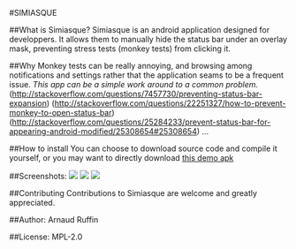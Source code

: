 #SIMIASQUE

##What is Simiasque?
Simiasque is an android application designed for developpers. It allows them to manually hide the status bar under an overlay mask, preventing stress tests (monkey tests) from clicking it.

##Why
Monkey tests can be really annoying, and browsing among notifications and settings rather that the application seams to be a frequent issue. *This app can be a simple work around to a common problem.*
(http://stackoverflow.com/questions/7457730/preventing-status-bar-expansion)
(http://stackoverflow.com/questions/22251327/how-to-prevent-monkey-to-open-status-bar)
(http://stackoverflow.com/questions/25284233/prevent-status-bar-for-appearing-android-modified/25308654#25308654)
...

##How to install
You can choose to download source code and compile it yourself, or you may want to directly download [this demo apk](https://github.com/Orange-OpenSource/simiasque/raw/master/demo/simiasque-debug.apk)

##Screenshots:
![](http://orange-opensource.github.io/simiasque/images/screenshot01.png)
![](http://orange-opensource.github.io/simiasque/images/screenshot02.png)
![](http://orange-opensource.github.io/simiasque/images/screenshot03.png)

##Contributing
Contributions to Simiasque are welcome and greatly appreciated.

##Author:
Arnaud Ruffin

##License:
MPL-2.0
